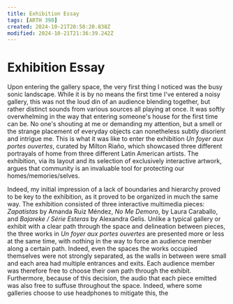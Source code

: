 ```yaml
---
title: Exhibition Essay
tags: [ARTH 398]
created: 2024-10-21T20:58:20.838Z
modified: 2024-10-21T21:36:39.242Z
---
```


# Exhibition Essay

Upon entering the gallery space, the very first thing I noticed was the busy sonic landscape. While it is by no means the first time I've entered a noisy gallery, this was not the loud din of an audience blending together, but rather distinct sounds from various sources all playing at once. It was softly overwhelming in the way that entering someone's house for the first time can be. No one's shouting at me or demanding my attention, but a smell or the strange placement of everyday objects can nonetheless subtly disorient and intrigue me. This is what it was like to enter the exhibition _Un foyer aux portes ouvertes_, curated by Milton Riaño, which showcased three different portrayals of home from three different Latin American artists. The exhibition, via its layout and its selection of exclusively interactive artwork, argues that community is an invaluable tool for protecting our homes/memories/selves.

Indeed, my initial impression of a lack of boundaries and hierarchy proved to be key to the exhibition, as it proved to be organized in much the same way. The exhibition consisted of three interactive multimedia pieces: _Zapatistas_ by Amanda Ruiz Méndez, _No Me Demoro_, by Laura Caraballo, and _Bajareke / Série Esteras_ by Alexandra Gelis. Unlike a typical gallery or exhibit with a clear path through the space and delineation between pieces, the three works in _Un foyer aux portes ouvertes_ are presented more or less at the same time, with nothing in the way to force an audience member along a certain path. Indeed, even the spaces the works occupied themselves were not strongly separated, as the walls in between were small and each area had multiple entrances and exits. Each audience member was therefore free to choose their own path through the exhibit. Furthermore, because of this decision, the audio that each piece emitted was also free to suffuse throughout the space. Indeed, where some galleries choose to use headphones to mitigate this, the 
